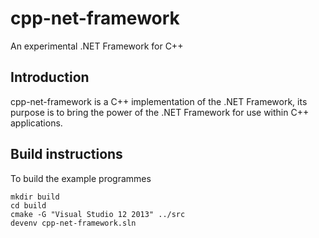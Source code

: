 # cpp-net-framework
An experimental .NET Framework for C++

## Introduction

cpp-net-framework is a C++ implementation of the .NET Framework, its purpose is to bring the power of the .NET Framework for use within C++ applications. 

## Build instructions

To build the example programmes

```
mkdir build
cd build
cmake -G "Visual Studio 12 2013" ../src
devenv cpp-net-framework.sln
```


